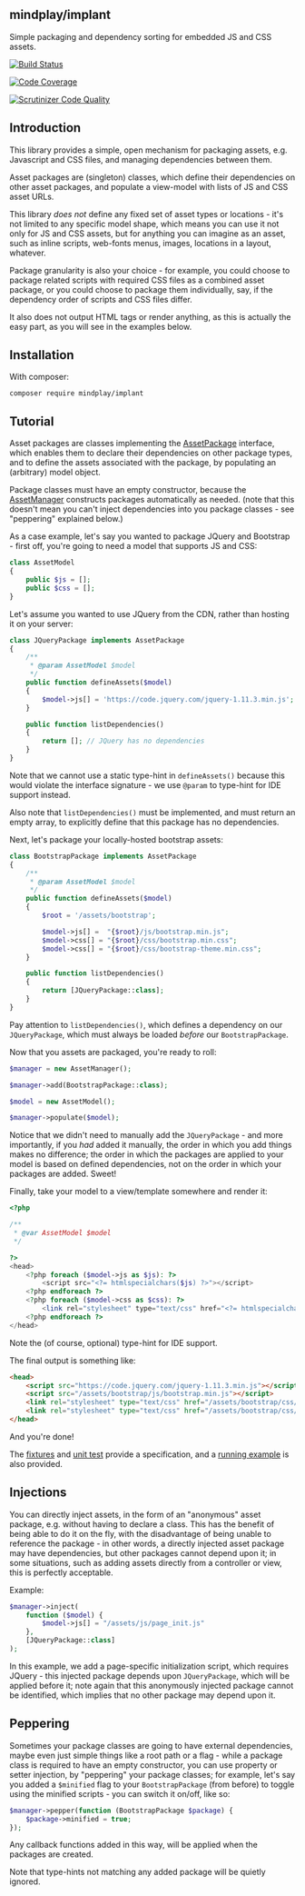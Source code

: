 mindplay/implant
----------------

Simple packaging and dependency sorting for embedded JS and CSS assets.

[![Build Status](https://travis-ci.org/mindplay-dk/implant.svg)](https://travis-ci.org/mindplay-dk/implant)

[![Code Coverage](https://scrutinizer-ci.com/g/mindplay-dk/implant/badges/coverage.png?b=master)](https://scrutinizer-ci.com/g/mindplay-dk/implant/?branch=master)

[![Scrutinizer Code Quality](https://scrutinizer-ci.com/g/mindplay-dk/implant/badges/quality-score.png?b=master)](https://scrutinizer-ci.com/g/mindplay-dk/implant/?branch=master)


## Introduction

This library provides a simple, open mechanism for packaging assets, e.g. Javascript
and CSS files, and managing dependencies between them.

Asset packages are (singleton) classes, which define their dependencies on other asset
packages, and populate a view-model with lists of JS and CSS asset URLs.

This library *does not* define any fixed set of asset types or locations - it's not
limited to any specific model shape, which means you can use it not only for JS and CSS
assets, but for anything you can imagine as an asset, such as inline scripts, web-fonts
menus, images, locations in a layout, whatever.

Package granularity is also your choice - for example, you could choose to package related
scripts with required CSS files as a combined asset package, or you could choose to package
them individually, say, if the dependency order of scripts and CSS files differ.

It also does not output HTML tags or render anything, as this is actually the easy part,
as you will see in the examples below.


## Installation

With composer:

    composer require mindplay/implant


## Tutorial

Asset packages are classes implementing the [AssetPackage](src/AssetPackage.php) interface,
which enables them to declare their dependencies on other package types, and to define
the assets associated with the package, by populating an (arbitrary) model object.

Package classes must have an empty constructor, because the [AssetManager](src/AssetManager.php)
constructs packages automatically as needed. (note that this doesn't mean you can't inject
dependencies into you package classes - see "peppering" explained below.)

As a case example, let's say you wanted to package JQuery and Bootstrap - first off, you're
going to need a model that supports JS and CSS:

```PHP
class AssetModel
{
    public $js = [];
    public $css = [];
}
```

Let's assume you wanted to use JQuery from the CDN, rather than hosting it on your server:

```PHP
class JQueryPackage implements AssetPackage
{
    /**
     * @param AssetModel $model
     */
    public function defineAssets($model)
    {
        $model->js[] = 'https://code.jquery.com/jquery-1.11.3.min.js';
    }

    public function listDependencies()
    {
        return []; // JQuery has no dependencies
    }
}
```

Note that we cannot use a static type-hint in `defineAssets()` because this would violate
the interface signature - we use `@param` to type-hint for IDE support instead.

Also note that `listDependencies()` must be implemented, and must return an empty array,
to explicitly define that this package has no dependencies.

Next, let's package your locally-hosted bootstrap assets:

```PHP
class BootstrapPackage implements AssetPackage
{
    /**
     * @param AssetModel $model
     */
    public function defineAssets($model)
    {
        $root = '/assets/bootstrap';

        $model->js[] =  "{$root}/js/bootstrap.min.js";
        $model->css[] = "{$root}/css/bootstrap.min.css";
        $model->css[] = "{$root}/css/bootstrap-theme.min.css";
    }

    public function listDependencies()
    {
        return [JQueryPackage::class];
    }
}
```

Pay attention to `listDependencies()`, which defines a dependency on our `JQueryPackage`,
which must always be loaded *before* our `BootstrapPackage`.

Now that you assets are packaged, you're ready to roll:

```PHP
$manager = new AssetManager();

$manager->add(BootstrapPackage::class);

$model = new AssetModel();

$manager->populate($model);
```

Notice that we didn't need to manually add the `JQueryPackage` - and more importantly, if
you *had* added it manually, the order in which you add things makes no difference; the
order in which the packages are applied to your model is based on defined dependencies,
not on the order in which your packages are added. Sweet!

Finally, take your model to a view/template somewhere and render it:

```PHP
<?php

/**
 * @var AssetModel $model
 */

?>
<head>
    <?php foreach ($model->js as $js): ?>
        <script src="<?= htmlspecialchars($js) ?>"></script>
    <?php endforeach ?>
    <?php foreach ($model->css as $css): ?>
        <link rel="stylesheet" type="text/css" href="<?= htmlspecialchars($css) ?>"/>
    <?php endforeach ?>
</head>
```

Note the (of course, optional) type-hint for IDE support.

The final output is something like:

```HTML
<head>
    <script src="https://code.jquery.com/jquery-1.11.3.min.js"></script>
    <script src="/assets/bootstrap/js/bootstrap.min.js"></script>
    <link rel="stylesheet" type="text/css" href="/assets/bootstrap/css/bootstrap.min.css"/>
    <link rel="stylesheet" type="text/css" href="/assets/bootstrap/css/bootstrap-theme.min.css"/>
</head>
```

And you're done!

The [fixtures](test/fixtures.php) and [unit test](test/test.php) provide a specification,
and a [running example](test/example.php) is also provided.


## Injections

You can directly inject assets, in the form of an "anonymous" asset package, e.g. without having
to declare a class. This has the benefit of being able to do it on the fly, with the disadvantage
of being unable to reference the package - in other words, a directly injected asset package may
have dependencies, but other packages cannot depend upon it; in some situations, such as adding
assets directly from a controller or view, this is perfectly acceptable.

Example:

```php
$manager->inject(
    function ($model) {
        $model->js[] = "/assets/js/page_init.js"
    },
    [JQueryPackage::class]
);
```

In this example, we add a page-specific initialization script, which requires JQuery - this
injected package depends upon `JQueryPackage`, which will be applied before it; note again that
this anonymously injected package cannot be identified, which implies that no other package
may depend upon it.


## Peppering

Sometimes your package classes are going to have external dependencies, maybe even just
simple things like a root path or a flag - while a package class is required to have an
empty constructor, you can use property or setter injection, by "peppering" your package
classes; for example, let's say you added a `$minified` flag to your `BootstrapPackage`
(from before) to toggle using the minified scripts - you can switch it on/off, like so:

```PHP
$manager->pepper(function (BootstrapPackage $package) {
    $package->minified = true;
});
```

Any callback functions added in this way, will be applied when the packages are created.

Note that type-hints not matching any added package will be quietly ignored.
